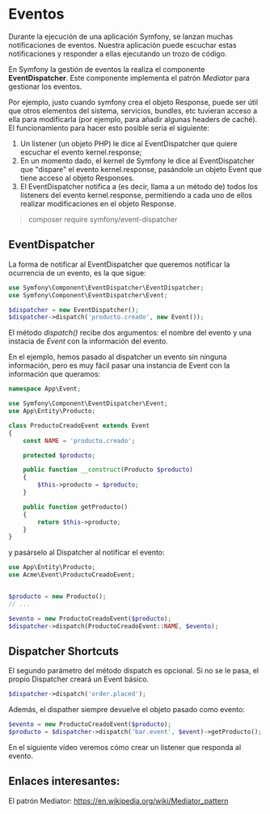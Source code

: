 Eventos
=======

Durante la ejecución de una aplicación Symfony, se lanzan muchas notificaciones de eventos. Nuestra aplicación puede escuchar estas notificaciones y responder a ellas ejecutando un trozo de código.

En Symfony la gestión de eventos la realiza el componente **EventDispatcher**. Este componente implementa el patrón *Mediator* para gestionar los eventos.


Por ejemplo, justo cuando symfony crea el objeto Response, puede ser útil que otros elementos del sistema, servicios, bundles, etc tuvieran acceso a ella para modificarla (por ejemplo, para añadir algunas headers de caché). El funcionamiento para hacer esto posible sería el siguiente:


1) Un listener (un objeto PHP) le dice al EventDispatcher que quiere escuchar el evento kernel.response;
2) En un momento dado, el kernel de Symfony le dice al EventDispatcher que "dispare" el evento kernel.response, pasándole un objeto Event que tiene acceso al objeto Responses.
3) El EventDispatcher notifica a (es decir, llama a un método de) todos los listeners del evento kernel.response, permitiendo a cada uno de ellos realizar modificaciones en el objeto Response.


> composer require symfony/event-dispatcher


EventDispatcher
---------------

La forma de notificar al EventDispatcher que queremos notificar la ocurrencia de un evento, es la que sigue:

```php
use Symfony\Component\EventDispatcher\EventDispatcher;
use Symfony\Component\EventDispatcher\Event;

$dispatcher = new EventDispatcher();
$dispatcher->dispatch('producto.creado', new Event());
```

El método *dispatch()* recibe dos argumentos: el nombre del evento y una instacia de *Event* con la información del evento.


En el ejemplo, hemos pasado al dispatcher un evento sin ninguna información, pero es muy fácil pasar una instancia de Event con la información que queramos:

```php
namespace App\Event;

use Symfony\Component\EventDispatcher\Event;
use App\Entity\Producto;

class ProductoCreadoEvent extends Event
{
    const NAME = 'producto.creado';

    protected $producto;

    public function __construct(Producto $producto)
    {
        $this->producto = $producto;
    }

    public function getProducto()
    {
        return $this->producto;
    }
}
```

y pasárselo al Dispatcher al notificar el evento:

```php
use App\Entity\Producto;
use Acme\Event\ProductoCreadoEvent;


$producto = new Producto();
// ...

$evento = new ProductoCreadoEvent($producto);
$dispatcher->dispatch(ProductoCreadoEvent::NAME, $evento);
```

Dispatcher Shortcuts
--------------------

El segundo parámetro del método dispatch es opcional. Si no se le pasa, el propio Dispatcher creará un Event básico.

```php
$dispatcher->dispatch('order.placed');
```

Además, el dispather siempre devuelve el objeto pasado como evento:

```php
$evento = new ProductoCreadoEvent($producto);
$producto = $dispatcher->dispatch('bar.event', $event)->getProducto();
```


En el siguiente vídeo veremos cómo crear un listener que responda al evento.


Enlaces interesantes:
---------------------

El patrón Mediator: https://en.wikipedia.org/wiki/Mediator_pattern